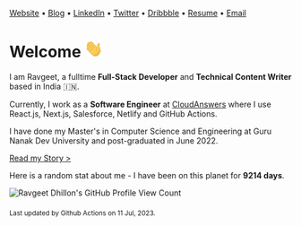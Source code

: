 [Website](https://www.ravgeet.in) &bull;
[Blog](https://blog.ravgeet.in/) &bull;
[LinkedIn](https://www.linkedin.com/in/ravgeetdhillon) &bull;
[Twitter](https://www.twitter.com/ravgeetdhillon) &bull;
[Dribbble](https://www.dribbble.com/ravgeetdhillon) &bull;
[Resume](https://www.ravgeet.in/resume/) &bull;
[Email](mailto:ravgeetdhillon@gmail.com)

# Welcome <img src="assets/wave.gif" height="32px" />

I am Ravgeet, a fulltime **Full-Stack Developer** and **Technical Content Writer** based in India 🇮🇳.

Currently, I work as a **Software Engineer** at [CloudAnswers](https://cloudanswers.com) where I use React.js, Next.js, Salesforce, Netlify and GitHub Actions.

I have done my Master's in Computer Science and Engineering at Guru Nanak Dev University and post-graduated in June 2022.

[Read my Story >](/story)

Here is a random stat about me - I have been on this planet for **9214 days**.

![Ravgeet Dhillon's GitHub Profile View Count](https://komarev.com/ghpvc/?username=ravgeetdhillon)

<sub>Last updated by Github Actions on 11 Jul, 2023.</sub>
